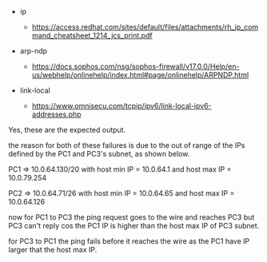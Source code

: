 - ip
    - https://access.redhat.com/sites/default/files/attachments/rh_ip_command_cheatsheet_1214_jcs_print.pdf
- arp-ndp
    - https://docs.sophos.com/nsg/sophos-firewall/v17.0.0/Help/en-us/webhelp/onlinehelp/index.html#page/onlinehelp/ARPNDP.html

- link-local
    - https://www.omnisecu.com/tcpip/ipv6/link-local-ipv6-addresses.php


Yes, these are the expected output.

the reason for both of these failures is due to the out of range of the IPs defined by the PC1 and PC3's subnet, as shown below.

PC1 => 10.0.64.130/20 with host min IP = 10.0.64.1 and host max IP = 10.0.79.254

PC2 => 10.0.64.71/26 with host min IP = 10.0.64.65 and host max IP = 10.0.64.126 




now for PC1 to PC3 the ping request goes to the wire and reaches PC3 but PC3 can't reply cos the PC1 IP is higher than the host max IP of PC3 subnet.




for PC3 to PC1 the ping fails before it reaches the wire as the PC1 have IP larger that the host max IP.